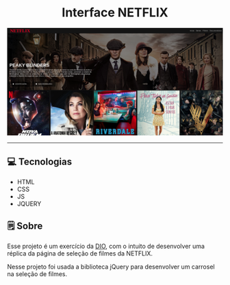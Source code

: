 <center><h1>Interface NETFLIX </h1></center>


![Imagem do site](./img/site-img.png)

<hr>

## 💻 __Tecnologias__ 

* HTML
* CSS
* JS
* JQUERY

## 🗒️ __Sobre__

Esse projeto é um exercício da [DIO](https://digitalinnovation.one/), com o intuito de desenvolver uma réplica da página de seleção de filmes da NETFLIX.

Nesse projeto foi usada a biblioteca jQuery para desenvolver um carrosel na seleção de filmes.